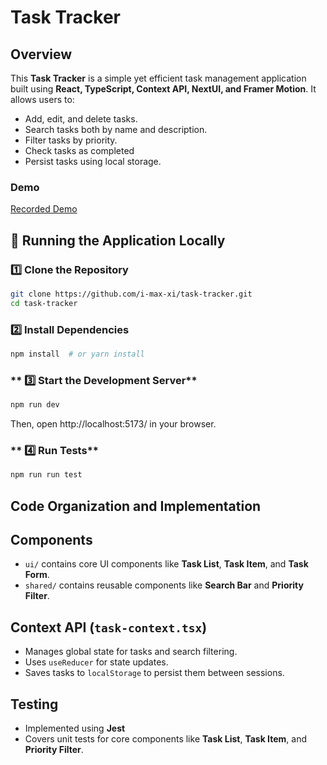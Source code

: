 # Task Tracker

## Overview

This **Task Tracker** is a simple yet efficient task management application built using **React, TypeScript, Context API, NextUI, and Framer Motion**. It allows users to:

- Add, edit, and delete tasks.
- Search tasks both by name and description.
- Filter tasks by priority.
- Check tasks as completed
- Persist tasks using local storage.

### Demo

[Recorded Demo](https://www.loom.com/share/c91fa7c00978486a8b0dcf97f3581c2e?sid=9a4c6566-ae1c-4c03-bbc7-02b2a6f75da2)

## 🚀 Running the Application Locally

### **1️⃣ Clone the Repository**

```sh
git clone https://github.com/i-max-xi/task-tracker.git
cd task-tracker
```

### **2️⃣ Install Dependencies**

```sh
npm install  # or yarn install
```

### ** 3️⃣ Start the Development Server**

```sh
npm run dev
```

Then, open http://localhost:5173/ in your browser.

### ** 4️⃣ Run Tests**

```sh
npm run run test
```

## Code Organization and Implementation

## Components

- `ui/` contains core UI components like **Task List**, **Task Item**, and **Task Form**.
- `shared/` contains reusable components like **Search Bar** and **Priority Filter**.

## Context API (`task-context.tsx`)

- Manages global state for tasks and search filtering.
- Uses `useReducer` for state updates.
- Saves tasks to `localStorage` to persist them between sessions.

## Testing

- Implemented using **Jest**
- Covers unit tests for core components like **Task List**, **Task Item**, and **Priority Filter**.
